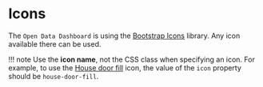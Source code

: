 # Icons

The `Open Data Dashboard` is using the [Bootstrap Icons](https://icons.getbootstrap.com/) library. Any icon available there can be used.

!!! note
    Use the **icon name**, not the CSS class when specifying an icon.
    For example, to use the [House door fill](https://icons.getbootstrap.com/icons/house-door-fill/) icon, the value of the `icon` property should be `house-door-fill`.
